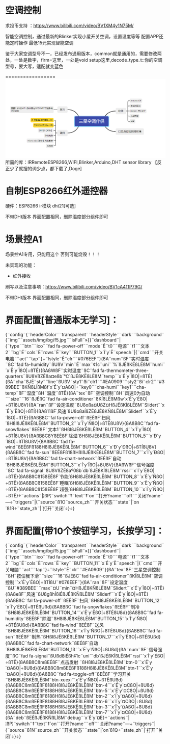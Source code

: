 空调控制
=================
求投币支持 ：https://www.bilibili.com/video/BV1XM4y1N75M/

智能空调控制，通过最新的Blinker实现小爱开关空调，设置温度等等 配置APP还能定时操作 最低15元实现智能空调 

鉴于大家空调型号不一，已经发布通用版本，common就是通用的，需要修改两处，一处是数字，firm=这里，一处是void setup这里,decode_type_t::你的空调型号，要大写，适配就变蓝色


=================
![avatar](https://github.com/1812z/Aircondition/raw/main/%E5%88%B6%E4%BD%9C%E6%80%9D%E8%B7%AF%E5%9B%BE.png)
所需的库：IRRemoteESP8266,WIFI,Blinker,Arduino,DHT sensor library 【反正少了就搜的词少点，都下载了,Doge]

自制ESP8266红外遥控器
=================

硬件：ESP8266 ir模块 dht21[可选]

不带DHt版本 界面配置相同，删除温度部分组件即可


场景控A1
=================
场景控A1专用，只能用这个 否则可能烧毁！！！

未实现的功能：

* 红外接收

 刷写以及注意事项：https://www.bilibili.com/video/BV1cA411P79G/ 
 
 不带DHt版本 界面配置相同，删除温度部分组件即可 

界面配置[普通版本无学习]：
=================
{¨config¨{¨headerColor¨¨transparent¨¨headerStyle¨¨dark¨¨background¨{¨img¨¨assets/img/bg/f5.jpg¨¨isFull¨»}}¨dashboard¨|{¨type¨¨btn¨¨ico¨¨fad fa-power-off¨¨mode¨Ê¨t0¨¨电源¨¨t1¨¨文本2¨¨bg¨É¨cols¨Ë¨rows¨Ë¨key¨¨BUTTON_1¨´x´Ï´y´Ë¨speech¨|{¨cmd¨¨开关电脑¨¨act¨¨tap¨}÷¨lstyle¨Ê¨clr¨¨#076EEF¨}{ßA¨num¨ßF¨实时湿度¨ßC¨fad fa-humidity¨ßUßV¨min¨É¨max¨¢1c¨uni¨´%´ßJÉßKËßLËßM¨humi¨´x´Ë´y´ÏßO|÷ßTÉ}{ßAßWßF¨实时温度¨ßC¨fad fa-thermometer-three-quarters¨ßUßVßZÉßa¤eßb´℃´ßJÉßKËßLËßM¨temp¨´x´É´y´ÏßO|÷ßTÉ}{ßA¨cha¨ßJÉ¨sty¨¨line¨ßUßV¨sty1¨ßi¨clr1¨¨#EA0909¨¨sty2¨ßi¨clr2¨¨#389BEE¨ßKÑßLÍßMßf´x´É´y´¤AßO|÷¨key0¨¨cha-humi¨¨key1¨¨cha-temp¨ßF¨湿度¨ßH¨温度¨ßTÊ}{ßA¨tex¨ßF¨空调控制¨ßH¨风速0为自动¨¨size¨¨16¨ßJÉßC¨fad fa-air-conditioner¨ßKÍßLËßMßw´x´É´y´ÉßO|÷ßTÌßUßV}{ßA¨ran¨ßF¨设定温度¨ßUßoßa¤UßZ¤HßJÉßKÏßLËßM¨Slidert¨´x´É´y´ËßO|÷ßTÍ}{ßAß11ßF´风速´ßUßoßaÍßZÉßJÉßKÑßLËßM¨Sliderf¨´x´É´y´ÍßO|÷ßTË}{ßAßBßC¨fal fa-power-off¨ßEÊßF´扫风´ßHßIßJÉßKËßLËßM¨BUTTON_2¨´x´Ï´y´ÑßO|÷ßTÊßUßV}{ßAßBßC¨fad fa-snowflakes¨ßEÉßF¨文本1¨ßHßIßJÉßKÊßLÊßM¨BUTTON_4¨´x´Ï´y´ÏßO|÷ßTÍßUßV}{ßAßBßCßYßEÉßF´除湿´ßHßIßJÉßKÊßLÊßM¨BUTTON_5¨´x´Ð´y´ÏßO|÷ßTÍßUßV}{ßAßBßC¨fad fa-wind¨ßEÉßFß18ßHßIßJÉßKÊßLÊßM¨BUTTON_6¨´x´Ð´y´ÐßO|÷ßTÍßUßV}{ßAßBßC¨fad fa-sun¨ßEÉßFß18ßHßIßJÉßKÊßLÊßM¨BUTTON_7¨´x´Ï´y´ÐßO|÷ßTÍßUßV}{ßAßBßC¨fad fa-chart-network¨ßEÉßF´自动´ßHßIßJÉßKËßLËßM¨BUTTON_3¨´x´Í´y´ÏßO|÷ßUßV}{ßAßWßF¨信号强度¨ßC¨fad fa-signal¨ßUßVßZÉßaº0ßb´db´ßJÉßKÍßLËßM¨rssi¨´x´Í´y´ÉßO|÷ßTÊ}{ßAßBßCß15ßEÊßF´节能´ßHßIßJÉßKËßLËßM¨BUTTON_8¨´x´É´y´ÑßO|÷ßTÊ}{ßAßBßCß15ßEÊßF´睡眠´ßHßIßJÉßKËßLËßM¨BUTTON_9¨´x´Ë´y´ÑßO|÷ßTÊ}{ßAßBßCß15ßEÊßF´超强´ßHßIßJÉßKËßLËßM¨BUTTON_10¨´x´Í´y´ÑßO|÷ßTÊ}÷¨actions¨|¦ßP¦¨switch¨‡¨text¨‡´on´¨打开?name¨¨off¨¨关闭?name¨—÷¨triggers¨|{¨source¨ß1O¨source_zh¨¨开关状态¨¨state¨|´on´ß1R÷¨state_zh¨|´打开´´关闭´÷}÷}


界面配置[带10个按钮学习，长按学习]：
=================

{¨config¨{¨headerColor¨¨transparent¨¨headerStyle¨¨dark¨¨background¨{¨img¨¨assets/img/bg/f5.jpg¨¨isFull¨»}}¨dashboard¨|{¨type¨¨btn¨¨ico¨¨fad fa-power-off¨¨mode¨Ê¨t0¨¨电源¨¨t1¨¨文本2¨¨bg¨É¨cols¨Ë¨rows¨Ë¨key¨¨BUTTON_11¨´x´É´y´Ë¨speech¨|{¨cmd¨¨开关电脑¨¨act¨¨tap¨}÷¨lstyle¨Ê¨clr¨¨#EA0909¨}{ßA¨tex¨ßF¨三星空调控制¨ßH¨按住我下滑¨¨size¨¨16¨ßJÉßC¨fad fa-air-conditioner¨ßKÍßLËßM¨空调控制¨´x´É´y´ÉßO|÷ßTÌßU¨#076EEF¨}{ßA¨ran¨ßF¨设定温度¨ßU¨#389BEE¨¨max¨¤U¨min¨¤HßJÉßKÑßLËßM¨Slidert¨´x´É´y´ÏßO|÷ßTË}{ßAßeßF¨风速¨ßUßgßhÍßiÉßJÉßKÑßLËßM¨Sliderf¨´x´É´y´ÍßO|÷ßTË}{ßAßBßC¨fal fa-power-off¨ßEÊßF¨扫风¨ßHßIßJÉßKËßLËßM¨BUTTON_12¨´x´Ï´y´ËßO|÷ßTÊßUßd}{ßAßBßC¨fad fa-snowflakes¨ßEÉßF¨制冷¨ßHßIßJÉßKËßLËßM¨BUTTON_14¨´x´Ë´y´ËßO|÷ßTÉßUßd}{ßAßBßC¨fad fa-humidity¨ßEÉßF¨除湿¨ßHßIßJÉßKËßLËßM¨BUTTON_15¨´x´Í´y´ÑßO|÷ßTÉßUßd}{ßAßBßC¨fad fa-wind¨ßEÉßF¨送风¨ßHßIßJÉßKËßLËßM¨BUTTON_16¨´x´Ï´y´ÑßO|÷ßTÉßUßd}{ßAßBßC¨fad fa-sun¨ßEÉßF¨制热¨ßHßIßJÉßKËßLËßM¨BUTTON_17¨´x´Í´y´ËßO|÷ßTÉßUßd}{ßAßBßC¨fad fa-chart-network¨ßEÉßF´自动´ßHßIßJÉßKËßLËßM¨BUTTON_13¨´x´Ë´y´ÑßO|÷ßUßd}{ßA¨num¨ßF¨信号强度¨ßC¨fad fa-signal¨ßUßdßiÉßh¢1c¨uni¨´db´ßJÉßKÍßLËßM¨rssi¨´x´Í´y´ÉßO|÷ßTÊ}{ßAßBßCßmßEÉßF¨点击发射 ¨ßHßIßJÉßKËßLËßM¨btn-0¨´x´É´y´¤AßO|÷ßUßd}{ßAßBßCßmßEÉßFß18ßHßIßJÉßKËßLËßM¨btn-1¨´x´Ë´y´¤AßO|÷ßUßd}{ßAßBßC¨fad fa-toggle-off¨ßEÊßF¨学习开关¨ßHßIßJÉßKËßLËßM¨btn-xuexi¨´x´É´y´ÑßO|÷ßTÊßUßd}{ßAßBßCßmßEÉßFß18ßHßIßJÉßKËßLËßM¨btn-4¨´x´É´y´¤CßO|÷ßUßd}{ßAßBßCßmßEÉßFß18ßHßIßJÉßKËßLËßM¨btn-5¨´x´Ë´y´¤CßO|÷ßUßd}{ßAßBßCßmßEÉßFß18ßHßIßJÉßKËßLËßM¨btn-2¨´x´Í´y´¤AßO|÷ßUßd}{ßAßBßCßmßEÉßFß18ßHßIßJÉßKËßLËßM¨btn-6¨´x´Í´y´¤CßO|÷ßUßd}{ßAßBßCßmßEÉßFß18ßHßIßJÉßKËßLËßM¨btn-3¨´x´Ï´y´¤AßO|÷ßUßd}{ßAßBßCßmßEÉßFß18ßHßIßJÉßKËßLËßM¨btn-7¨´x´Ï´y´¤CßO|÷ßUßd}{ßA¨deb¨ßEÉßJÉßKÑßLÌßM¨debug¨´x´É´y´¤E}÷¨actions¨|¦ßP¦¨switch¨‡¨text¨‡´on´¨打开?name¨¨off¨¨关闭?name¨—÷¨triggers¨|{¨source¨ß1N¨source_zh¨¨开关状态¨¨state¨|´on´ß1Q÷¨state_zh¨|´打开´´关闭´÷}÷}


